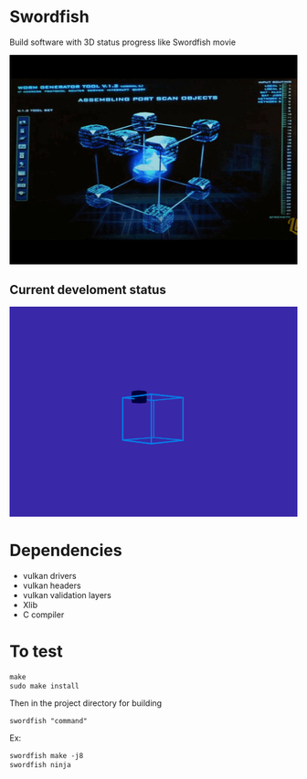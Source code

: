 # Swordfish
Build software with 3D status progress like Swordfish movie

![idea](images/swordfish_movie.gif)  


## Current develoment status

![current_status](images/current_status.png)  

# Dependencies

- vulkan drivers
- vulkan headers
- vulkan validation layers
- Xlib
- C compiler

# To test
    make
    sudo make install

Then in the project directory for building  

    swordfish "command"

Ex:  
    
    swordfish make -j8  
    swordfish ninja  
